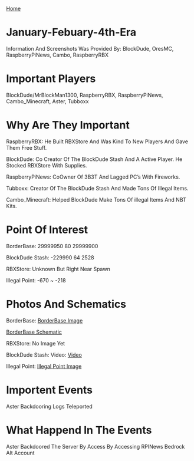 <a href="../index.html" title="Home">Home</a>


# January-Febuary-4th-Era
Information And Screenshots Was Provided By: BlockDude, OresMC, RaspberryPiNews, Cambo, RaspberryRBX
# Important Players
BlockDude/MrBlockMan1300, 
RaspberryRBX, 
RaspberryPiNews, 
Cambo_Minecraft, 
Aster, 
Tubboxx
# Why Are They Important

RaspberryRBX: He Built RBXStore And Was Kind To New Players And Gave Them Free Stuff.

BlockDude: Co Creator Of The BlockDude Stash And A Active Player. He Stocked RBXStore With Supplies.

RaspberryPiNews: CoOwner Of 3B3T And Lagged PC’s With Fireworks.

Tubboxx: Creator Of The BlockDude Stash And Made Tons Of Illegal Items.

Cambo_Minecraft: Helped BlockDude Make Tons Of illegal Items And NBT Kits.

# Point Of Interest
BorderBase: 29999950 80 29999900

BlockDude Stash: -229990 64 2528

RBXStore: Unknown But Right Near Spawn

Illegal Point: -670 ~ -218
# Photos And Schematics

BorderBase: <a href="https://i.imgur.com/o9Spgyb.png" title="BorderBase Image">BorderBase Image</a>

<a href="https://cdn.discordapp.com/attachments/863089279059755011/863279341806419998/drive-download-20210710T044333Z-001.zip" title="BorderBase Schematic">BorderBase Schematic</a>

RBXStore: No Image Yet

BlockDude Stash: Video: <a href="https://drive.google.com/file/d/1Au9hHvVEhDsvMF9GrVAcY0pwz-zpdmYv/view?usp=sharing" title="Video">Video</a>

Illegal Point: <a href="https://i.imgur.com/AEdakBF.png" title="Illegal Point Image">Illegal Point Image</a>
# Importent Events
Aster Backdooring 
Logs 
Teleported
# What Happend In The Events
Aster Backdoored The Server By Access By Accessing RPINews Bedrock Alt Account
